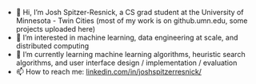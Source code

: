 - 👋 Hi, I’m Josh Spitzer-Resnick, a CS grad student at the University of Minnesota - Twin Cities (most of my work is on github.umn.edu, some projects uploaded here)
- 👀 I’m interested in machine learning, data engineering at scale, and distributed computing
- 🌱 I’m currently learning machine learning algorithms, heuristic search algorithms, and user interface design / implementation / evaluation
- 📫 How to reach me: [linkedin.com/in/joshspitzerresnick/](linkedin.com/in/joshspitzerresnick/)

<!---
joshspitzerresnick/joshspitzerresnick is a ✨ special ✨ repository because its `README.md` (this file) appears on your GitHub profile.
You can click the Preview link to take a look at your changes.
--->
